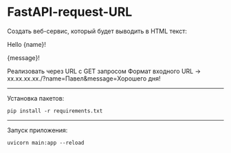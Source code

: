 # FastAPI-request-URL


Создать веб-сервис, который будет выводить в HTML текст:

Hello {name}!

{message}!

Реализовать через URL с GET запросом
Формат входного URL -> xx.xx.xx.xx./?name=Павел&message=Хорошего дня!

___
Установка пакетов:

`pip install -r requirements.txt`
___

Запуск приложения:

`uvicorn main:app --reload`
